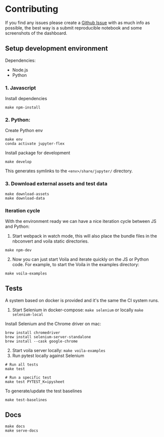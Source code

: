 # Contributing

If you find any issues please create a [Github Issue](https://github.com/danielfrg/jupyter-flex/issues)
with as much info as possible, the best way is a submit reproducible notebook and
some screenshots of the dashboard.

## Setup development environment

Dependencies:

- Node.js
- Python

### 1. Javascript

Install dependencies

```shell
make npm-install
```

### 2. Python:

Create Python env

```shell
make env
conda activate jupyter-flex
```

Install package for development

```shell
make develop
```

This generates symlinks to the `<env>/share/jupyter/` directory.

### 3. Download external assets and test data

```shell
make download-assets
make download-data
```

### Iteration cycle

With the environment ready we can have a nice iteration cycle between JS and Python:

1. Start webpack in watch mode, this will also place the bundle files in the
   nbconvert and voila static directories.

```shell
make npm-dev
```

2. Now you can just start Voila and iterate quickly on the JS or Python code. For example, to start the Voila in the examples directory:

```shell
make voila-examples
```

## Tests

A system based on docker is provided and it's the same the CI system runs.

1. Start Selenium in docker-compose: `make selenium` or locally `make selenium-local`

Install Selenium and the Chrome driver on mac:

```shell
brew install chromedriver
brew install selenium-server-standalone
brew install --cask google-chrome
```

2. Start voila server locally: `make voila-examples`
3. Run pytest locally against Selenium

```shell
# Run all tests
make test

# Run a specific test
make test PYTEST_K=ipysheet
```

To generate/update the test baselines

```shell
make test-baselines
```

## Docs

```shell
make docs
make serve-docs
```
